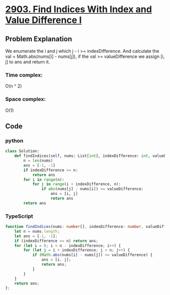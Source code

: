 # [2903. Find Indices With Index and Value Difference I](https://leetcode.cn/problems/find-indices-with-index-and-value-difference-i/description/?envType=daily-question&envId=2024-05-25)


## Problem Explanation
We enumerate the i and j which j - i >= indexDifference. And calculate the val = Math.abs(nums[i] - nums[j]), if the val >= valueDifference we assign [i, j] to ans and return it.
### Time complex:
O(n ^ 2)
### Space complex:
O(1)
## Code

### python
```python
class Solution:
    def findIndices(self, nums: List[int], indexDifference: int, valueDifference: int) -> List[int]:
        n = len(nums)
        ans = [-1, -1]
        if indexDifference >= n:
            return ans
        for i in range(n):
            for j in range(i + indexDifference, n):
                if abs(nums[j] - nums[i]) >= valueDifference:
                    ans = [i, j]
                    return ans
        return ans

```

### TypeScript
```TypeScript
function findIndices(nums: number[], indexDifference: number, valueDifference: number): number[] {
    let n = nums.length;
    let ans = [-1, -1];
    if (indexDifference >= n) return ans;
    for (let i = 0; i < n - indexDifference; i++) {
        for (let j = i + indexDifference; j < n; j++) {
            if (Math.abs(nums[i] - nums[j]) >= valueDifference) {
                ans = [i, j];
                return ans;
            }
        }
    }
    return ans;
};
```